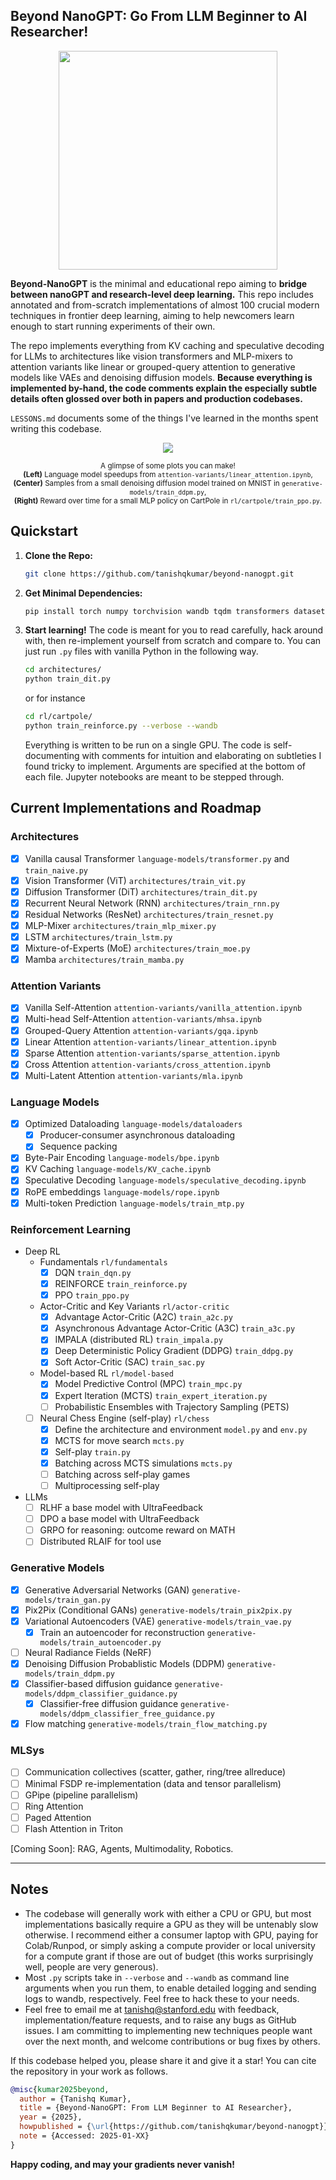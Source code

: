 ## Beyond NanoGPT: Go From LLM Beginner to AI Researcher!

<p align="center">
  <span style="display: inline-block; text-align: center; margin: 0 10px;">
    <img src="https://github.com/user-attachments/assets/b2943618-d5ed-468d-b792-d1cf4e0d6c6a" style="width: 350px; height: auto;" />
  </span>
</p>

**Beyond-NanoGPT** is the minimal and educational repo aiming to **bridge between nanoGPT and research-level deep learning.** 
This repo includes annotated and from-scratch implementations of almost 100 crucial modern techniques in frontier deep learning, aiming to help newcomers learn enough to start running experiments of their own. 

The repo implements everything from KV caching and speculative decoding for LLMs to 
architectures like vision transformers and MLP-mixers to attention variants like linear or grouped-query attention
to generative models like VAEs and denoising diffusion models.  **Because everything is implemented by-hand, the code comments explain the especially subtle details often glossed over both in papers and production codebases.**

`LESSONS.md` documents some of the things I've learned in the months spent writing this codebase. 

<p align="center">
  <span style="display: inline-block; text-align: center; margin: 0 10px;">
    <a href="https://github.com/user-attachments/assets/e49fad0a-f51b-4771-a59a-f5d6a969f8ed">
      <img src="https://github.com/user-attachments/assets/e49fad0a-f51b-4771-a59a-f5d6a969f8ed" />
    </a>
    <div style="text-align: center; max-width: 600px; margin-top: 8px;">
      <sub>
        A glimpse of some plots you can make! <br />
        <b>(Left)</b> Language model speedups from 
        <code>attention-variants/linear_attention.ipynb</code>,<br />
        <b>(Center)</b> Samples from a small denoising diffusion model trained on MNIST in 
        <code>generative-models/train_ddpm.py</code>,<br />
        <b>(Right)</b> Reward over time for a small MLP policy on CartPole in 
        <code>rl/cartpole/train_ppo.py</code>.
      </sub>
    </div>
  </span>
</p>

## Quickstart
1. **Clone the Repo:**
   ```bash
   git clone https://github.com/tanishqkumar/beyond-nanogpt.git
   ```
2. **Get Minimal Dependencies:**

   ```bash
   pip install torch numpy torchvision wandb tqdm transformers datasets diffusers matplotlib pillow jupyter gym 
   ```

3. **Start learning!**
   The code is meant for you to read carefully, hack around with, then re-implement yourself from scratch and compare to. 
   You can just run `.py` files with vanilla Python in the following way. 
   ```bash 
   cd architectures/
   python train_dit.py
   ```
   or for instance 
   ```bash 
   cd rl/cartpole/
   python train_reinforce.py --verbose --wandb 
   ```
   Everything is written to be run on a single GPU. The code is self-documenting with comments for intuition and elaborating 
   on subtleties I found tricky to implement. 
   Arguments are specified at the bottom of each file. 
   Jupyter notebooks are meant to be stepped through.



## Current Implementations and Roadmap

### Architectures
- [x] Vanilla causal Transformer `language-models/transformer.py` and `train_naive.py`
- [x] Vision Transformer (ViT) `architectures/train_vit.py`
- [x] Diffusion Transformer (DiT) `architectures/train_dit.py`
- [x] Recurrent Neural Network (RNN) `architectures/train_rnn.py` 
- [x] Residual Networks (ResNet) `architectures/train_resnet.py`
- [x] MLP-Mixer `architectures/train_mlp_mixer.py`
- [x] LSTM `architectures/train_lstm.py` 
- [x] Mixture-of-Experts (MoE) `architectures/train_moe.py` 
- [x] Mamba `architectures/train_mamba.py`

### Attention Variants
- [x] Vanilla Self-Attention `attention-variants/vanilla_attention.ipynb` 
- [x] Multi-head Self-Attention `attention-variants/mhsa.ipynb` 
- [x] Grouped-Query Attention `attention-variants/gqa.ipynb`
- [x] Linear Attention `attention-variants/linear_attention.ipynb` 
- [x] Sparse Attention `attention-variants/sparse_attention.ipynb`
- [x] Cross Attention `attention-variants/cross_attention.ipynb`
- [x] Multi-Latent Attention `attention-variants/mla.ipynb`

### Language Models

- [x] Optimized Dataloading `language-models/dataloaders` 
   - [x] Producer-consumer asynchronous dataloading 
   - [x] Sequence packing 
- [x] Byte-Pair Encoding `language-models/bpe.ipynb`
- [x] KV Caching `language-models/KV_cache.ipynb` 
- [x] Speculative Decoding `language-models/speculative_decoding.ipynb`
- [x] RoPE embeddings `language-models/rope.ipynb`
- [x] Multi-token Prediction `language-models/train_mtp.py` 

### Reinforcement Learning
- Deep RL
   - Fundamentals `rl/fundamentals`
      - [x] DQN `train_dqn.py`
      - [x] REINFORCE `train_reinforce.py`
      - [x] PPO `train_ppo.py`
   - Actor-Critic and Key Variants `rl/actor-critic`
      - [x] Advantage Actor-Critic (A2C) `train_a2c.py`
      - [x] Asynchronous Advantage Actor-Critic (A3C) `train_a3c.py` 
      - [x] IMPALA (distributed RL) `train_impala.py` 
      - [x] Deep Deterministic Policy Gradient (DDPG) `train_ddpg.py` 
      - [x] Soft Actor-Critic (SAC) `train_sac.py` 
   - Model-based RL  `rl/model-based`
      - [x] Model Predictive Control (MPC) `train_mpc.py` 
      - [x] Expert Iteration (MCTS) `train_expert_iteration.py` 
      - [ ] Probabilistic Ensembles with Trajectory Sampling (PETS)
   - [ ] Neural Chess Engine (self-play) `rl/chess`
      - [x] Define the architecture and environment `model.py` and `env.py`
      - [x] MCTS for move search `mcts.py`
      - [x] Self-play `train.py`
      - [x] Batching across MCTS simulations `mcts.py`
      - [ ] Batching across self-play games 
      - [ ] Multiprocessing self-play 
- LLMs
   - [ ] RLHF a base model with UltraFeedback 
   - [ ] DPO a base model with UltraFeedback
   - [ ] GRPO for reasoning: outcome reward on MATH
   - [ ] Distributed RLAIF for tool use

### Generative Models

- [x] Generative Adversarial Networks (GAN) `generative-models/train_gan.py`
- [x] Pix2Pix (Conditional GANs) `generative-models/train_pix2pix.py` 
- [x] Variational Autoencoders (VAE) `generative-models/train_vae.py`
   - [x] Train an autoencoder for reconstruction `generative-models/train_autoencoder.py` 
- [ ] Neural Radiance Fields (NeRF)
- [x] Denoising Diffusion Probablistic Models (DDPM) `generative-models/train_ddpm.py` 
- [x] Classifier-based diffusion guidance `generative-models/ddpm_classifier_guidance.py`
   - [x] Classifier-free diffusion guidance `generative-models/ddpm_classifier_free_guidance.py`
- [x] Flow matching `generative-models/train_flow_matching.py`

### MLSys 
- [ ] Communication collectives (scatter, gather, ring/tree allreduce)
- [ ] Minimal FSDP re-implementation (data and tensor parallelism)
- [ ] GPipe (pipeline parallelism)
- [ ] Ring Attention
- [ ] Paged Attention
- [ ] Flash Attention in Triton 

[Coming Soon]: RAG, Agents, Multimodality, Robotics. 

---

## Notes

- The codebase will generally work with either a CPU or GPU, but most implementations basically require 
a GPU as they will be untenably slow otherwise. I recommend either a consumer laptop with GPU, paying for Colab/Runpod, 
or simply asking a compute provider or local university for a compute grant if those are out of 
budget (this works surprisingly well, people are very generous). 
- Most `.py` scripts take in `--verbose` and `--wandb` as command line arguments when you run them, to enable detailed logging and sending logs to wandb, respectively. Feel free to hack these to your needs. 
- Feel free to email me at [tanishq@stanford.edu](mailto:tanishq@stanford.edu) with feedback, implementation/feature requests, 
and to raise any bugs as GitHub issues. I am committing to implementing new techniques people want over the next month, and 
welcome contributions or bug fixes by others. 

If this codebase helped you, please share it and give it a star! You can cite the repository 
in your work as follows. 

```bibtex
@misc{kumar2025beyond,
  author = {Tanishq Kumar},
  title = {Beyond-NanoGPT: From LLM Beginner to AI Researcher},
  year = {2025},
  howpublished = {\url{https://github.com/tanishqkumar/beyond-nanogpt}},
  note = {Accessed: 2025-01-XX}
}
```

**Happy coding, and may your gradients never vanish!**
